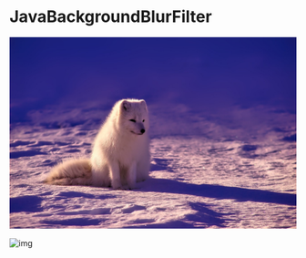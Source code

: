 # JavaBackgroundBlurFilter

![img](https://github.com/keepworking/JavaBackgroundBlurFilter/raw/master/target.jpg)

![img](https://github.com/keepworking/java-Image-Blur/raw/master/out.png)
